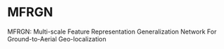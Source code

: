 # MFRGN
MFRGN: Multi-scale Feature Representation Generalization Network For Ground-to-Aerial Geo-localization
